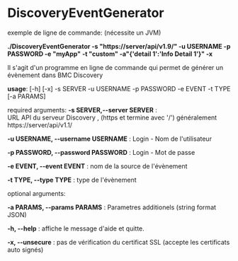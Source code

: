 # DiscoveryEventGenerator

exemple de ligne de commande: (nécessite un JVM)

**./DiscoveryEventGenerator -s "https://server/api/v1.9/" -u USERNAME -p PASSWORD -e "myApp" -t "custom" -a"{'detail 1':'Info Detail 1'}" -x**


Il s'agit d'un programme en ligne de commande qui permet de générer un évènement dans BMC Discovery


**usage**: [-h] [-x] -s SERVER -u USERNAME -p PASSWORD -e EVENT -t TYPE [-a PARAMS]


required arguments:
**-s SERVER,--server SERVER** :            
       URL API du serveur Discovery , (https et termine avec '/') généralement https://server/api/v1.1/

**-u USERNAME, --username USERNAME** :         Login - Nom de l'utilisateur


**-p PASSWORD, --password PASSWORD** :          Login - Mot de passe


**-e EVENT, --event EVENT** :             nom de la source de l'évènement


**-t TYPE, --type TYPE** :  type de l'évènement




optional arguments:

**-a PARAMS, --params PARAMS** :  Parametres additionels (string format JSON)

**-h, --help** :            affiche le message d'aide et quitte.

**-x, --unsecure** :        pas de vérification du certificat SSL (accepte les certificats auto signés)
